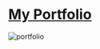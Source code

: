 # [My Portfolio](https://sabuhi0.herokuapp.com/)
![portfolio](https://user-images.githubusercontent.com/62444892/155884657-b4f0efac-466c-401f-a8f3-bde800d6cfe8.gif)